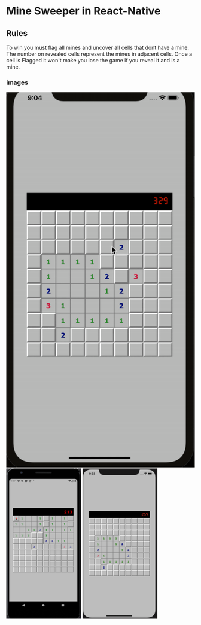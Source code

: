 # Mine Sweeper in React-Native

## Rules

To win you must flag all mines and uncover all cells that dont have a mine.
The number on revealed cells represent the mines in adjacent cells.
Once a cell is Flagged it won't make you lose the game if you reveal it and is a mine.

### images

![gif](/assets/minesweeper.gif)
<img src="/assets/android-mines.png" width="200" height="400" />
<img src="/assets/ios-mines.png" width="200" height="400" />